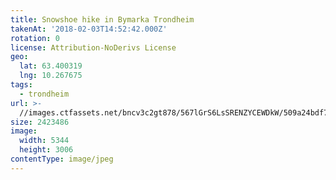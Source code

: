 ```yaml
---
title: Snowshoe hike in Bymarka Trondheim
takenAt: '2018-02-03T14:52:42.000Z'
rotation: 0
license: Attribution-NoDerivs License
geo:
  lat: 63.400319
  lng: 10.267675
tags:
  - trondheim
url: >-
  //images.ctfassets.net/bncv3c2gt878/567lGrS6LsSRENZYCEWDkW/509a24bdf7e63fac4a3ee7840969f6b9/snowshoe-hike-in-bymarka-trondheim_25190285957_o
size: 2423486
image:
  width: 5344
  height: 3006
contentType: image/jpeg
---
```


